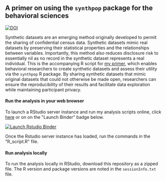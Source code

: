 ## A primer on using the `synthpop` package for the behavioral sciences

[![DOI](https://zenodo.org/badge/DOI/10.5281/zenodo.3520475.svg)](https://doi.org/10.5281/zenodo.3520475)


Synthetic datasets are an emerging method originally developed to permit the sharing of confidential census data. Synthetic datasets mimic real datasets by preserving their statistical properties and the relationships between variables. Importantly, this method also reduces disclosure risk to essentially nil as no record in the synthetic dataset represents a real individual. This is the accompanying R script for [my primer](https://psyarxiv.com/dmfb3/), which enables behavioral researchers to create synthetic datasets and assess their utility via the `synthpop` R package. By sharing synthetic datasets that mimic original datasets that could not otherwise be made open, researchers can ensure the reproducibility of their results and facilitate data exploration while maintaining participant privacy.

#### Run the analysis in your web browser

To launch a RStudio server instance and run my analysis scripts online, click [here](https://mybinder.org/v2/gh/dsquintana/synthpop-primer/master?urlpath=rstudio) or on on the "Launch Binder" badge below.

  <!-- badges: start -->
  [![Launch Rstudio Binder](http://mybinder.org/badge_logo.svg)](https://mybinder.org/v2/gh/dsquintana/synthpop-primer/master?urlpath=rstudio)
  <!-- badges: end -->

Once the Rstudio server instance has loaded, run the commands in the "R_script.R" file.

#### Run analysis locally
To run the analysis locally in RStudio, download this repository as a zipped file. The R version and package versions are noted in the `sessionInfo.txt` file.
